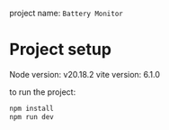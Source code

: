 project name: `Battery Monitor`

# Project setup

Node version: v20.18.2
vite version: 6.1.0

to run the project:

```bash
npm install
npm run dev
```
